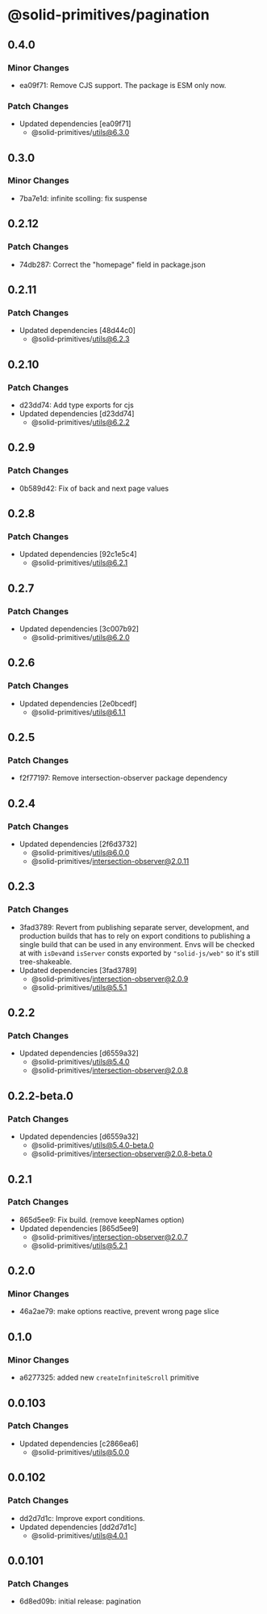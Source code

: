 # @solid-primitives/pagination

## 0.4.0

### Minor Changes

- ea09f71: Remove CJS support. The package is ESM only now.

### Patch Changes

- Updated dependencies [ea09f71]
  - @solid-primitives/utils@6.3.0

## 0.3.0

### Minor Changes

- 7ba7e1d: infinite scolling: fix suspense

## 0.2.12

### Patch Changes

- 74db287: Correct the "homepage" field in package.json

## 0.2.11

### Patch Changes

- Updated dependencies [48d44c0]
  - @solid-primitives/utils@6.2.3

## 0.2.10

### Patch Changes

- d23dd74: Add type exports for cjs
- Updated dependencies [d23dd74]
  - @solid-primitives/utils@6.2.2

## 0.2.9

### Patch Changes

- 0b589d42: Fix of back and next page values

## 0.2.8

### Patch Changes

- Updated dependencies [92c1e5c4]
  - @solid-primitives/utils@6.2.1

## 0.2.7

### Patch Changes

- Updated dependencies [3c007b92]
  - @solid-primitives/utils@6.2.0

## 0.2.6

### Patch Changes

- Updated dependencies [2e0bcedf]
  - @solid-primitives/utils@6.1.1

## 0.2.5

### Patch Changes

- f2f77197: Remove intersection-observer package dependency

## 0.2.4

### Patch Changes

- Updated dependencies [2f6d3732]
  - @solid-primitives/utils@6.0.0
  - @solid-primitives/intersection-observer@2.0.11

## 0.2.3

### Patch Changes

- 3fad3789: Revert from publishing separate server, development, and production builds that has to rely on export conditions
  to publishing a single build that can be used in any environment.
  Envs will be checked at with `isDev`and `isServer` consts exported by `"solid-js/web"` so it's still tree-shakeable.
- Updated dependencies [3fad3789]
  - @solid-primitives/intersection-observer@2.0.9
  - @solid-primitives/utils@5.5.1

## 0.2.2

### Patch Changes

- Updated dependencies [d6559a32]
  - @solid-primitives/utils@5.4.0
  - @solid-primitives/intersection-observer@2.0.8

## 0.2.2-beta.0

### Patch Changes

- Updated dependencies [d6559a32]
  - @solid-primitives/utils@5.4.0-beta.0
  - @solid-primitives/intersection-observer@2.0.8-beta.0

## 0.2.1

### Patch Changes

- 865d5ee9: Fix build. (remove keepNames option)
- Updated dependencies [865d5ee9]
  - @solid-primitives/intersection-observer@2.0.7
  - @solid-primitives/utils@5.2.1

## 0.2.0

### Minor Changes

- 46a2ae79: make options reactive, prevent wrong page slice

## 0.1.0

### Minor Changes

- a6277325: added new `createInfiniteScroll` primitive

## 0.0.103

### Patch Changes

- Updated dependencies [c2866ea6]
  - @solid-primitives/utils@5.0.0

## 0.0.102

### Patch Changes

- dd2d7d1c: Improve export conditions.
- Updated dependencies [dd2d7d1c]
  - @solid-primitives/utils@4.0.1

## 0.0.101

### Patch Changes

- 6d8ed09b: initial release: pagination
